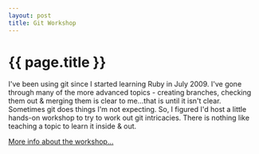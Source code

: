 ```yaml
---
layout: post
title: Git Workshop
---
```

{{ page.title }}
================

I've been using git since I started learning Ruby in July 2009.  I've gone through many of the more advanced topics - creating branches, checking them out & merging them is clear to me...that is until it isn't clear.  Sometimes git does things I'm not expecting.  So, I figured I'd host a little hands-on workshop to try to work out git intricacies.  There is nothing like teaching a topic to learn it inside & out.

<a href='http://www.meetup.com/sfruby/calendar/12628370/'>More info about the workshop...</a>